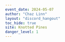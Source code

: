 ```yaml
---
event_date: 2024-05-07
author: "Chaz Linn"
layout: "discord_hangout"
toc_hide: true
site: Knotted Pines
danger_level: 1
---
```


